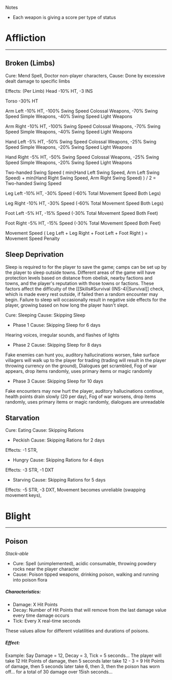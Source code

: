 Notes
- Each weapon is giving a score per type of status

# Affliction
---
## Broken (Limbs)
Cure: Mend Spell, Doctor non-player characters, 
Cause: Done by excessive dealt damage to specific limbs 

Effects: (Per Limb)
Head -10% HT, -3 INS

Torso -30% HT

Arm Left -10% HT, -100% Swing Speed Colossal Weapons, -70% Swing Speed Simple Weapons, -40% Swing Speed Light Weapons 

Arm Right -10% HT, -100% Swing Speed Colossal Weapons, -70% Swing Speed Simple Weapons, -40% Swing Speed Light Weapons

Hand Left -5% HT, -50% Swing Speed Colossal Weapons, -25% Swing Speed 
Simple Weapons, -20% Swing Speed Light Weapons

Hand Right -5% HT, -50% Swing Speed Colossal Weapons, -25% Swing Speed Simple Weapons, -20% Swing Speed Light Weapons

Two-handed Swing Speed
( min(Hand Left Swing Speed, Arm Left Swing Speed) + min(Hand Right Swing Speed, Arm Right Swing Speed) ) / 2 = Two-handed Swing Speed

Leg Left -10% HT, -30% Speed (-60% Total Movement Speed Both Legs)

Leg Right -10% HT, -30% Speed (-60% Total Movement Speed Both Legs)

Foot Left -5% HT,  -15% Speed (-30% Total Movement Speed Both Feet)

Foot Right -5% HT, -15% Speed (-30% Total Movement Speed Both Feet)

Movement Speed
( Leg Left + Leg Right + Foot Left + Foot Right ) = Movement Speed Penalty
## Sleep Deprivation
Sleep is required to for the player to save the game; camps can be set up by the player to sleep outside towns. Different areas of the game will have protection levels based on distance from obelisk, nearby factions and towns, and the player's reputation with those towns or factions. These factors affect the difficulty of the [[Skills#Survival (INS-4)|Survival]] check, which is made every rest outside, if failed then a random encounter may begin. Failure to sleep will occasionally result in negative side effects for the player, growing based on how long the player hasn't slept.

Cure: Sleeping
Cause: Skipping Sleep

- Phase 1
Cause: Skipping Sleep for 6 days

Hearing voices, irregular sounds, and flashes of lights

- Phase 2
Cause: Skipping Sleep for 8 days

Fake enemies can hunt you, auditory hallucinations worsen, fake surface villagers will walk up to the player for trading (trading will result in the player throwing currency on the ground), Dialogues get scrambled, Fog of war appears, drop items randomly, uses primary items or magic randomly

- Phase 3
Cause: Skipping Sleep for 10 days

Fake encounters may now hurt the player, auditory hallucinations continue, health points drain slowly (20 per day), Fog of war worsens, drop items randomly, uses primary items or magic randomly, dialogues are unreadable

## Starvation
Cure: Eating
Cause: Skipping Rations

- Peckish
Cause: Skipping Rations for 2 days

Effects: -1 STR, 

- Hungry
Cause: Skipping Rations for 4 days

Effects: -3 STR, -1 DXT

- Starving
Cause: Skipping Rations for 5 days

Effects: -5 STR, -3 DXT, Movement becomes unreliable (swapping movement keys),

# Blight
---
## Poison
*Stack-able*
* Cure: Spell (unimplemented), acidic consumable, throwing powdery rocks near the player character
* Cause: Poison tipped weapons, drinking poison, walking and running into poison flora

##### Characteristics:
* Damage: X Hit Points
* Decay: Number of Hit Points that will remove from the last damage value every time damage occurs
* Tick: Every X real-time seconds

These values allow for different volatilities and durations of poisons.
##### Effect:
Example: Say Damage = 12, Decay = 3, Tick = 5 seconds...
The player will take 12 Hit Points of damage, then 5 seconds later take 12 - 3 = 9 Hit Points of damage, then 5 seconds later take 6, then 3, then the poison has worn off... for a total of 30 damage over 15ish seconds...